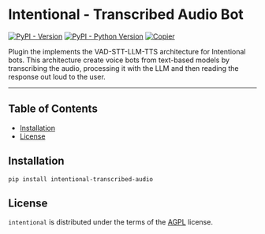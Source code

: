 # Intentional - Transcribed Audio Bot

[![PyPI - Version](https://img.shields.io/pypi/v/intentional-transcribed-audio.svg)](https://pypi.org/project/intentional-transcribed-audio)
[![PyPI - Python Version](https://img.shields.io/pypi/pyversions/intentional-transcribed-audio.svg)](https://pypi.org/project/intentional-transcribed-audio)
[![Copier](https://img.shields.io/endpoint?url=https://raw.githubusercontent.com/copier-org/copier/master/img/badge/badge-grayscale-inverted-border-orange.json)](https://github.com/copier-org/copier)

Plugin the implements the VAD-STT-LLM-TTS architecture for Intentional bots. This architecture create voice bots from text-based models by transcribing the audio, processing it with the LLM and then reading the response out loud to the user.

-----

## Table of Contents

- [Installation](#installation)
- [License](#license)

## Installation

```console
pip install intentional-transcribed-audio
```

## License

`intentional` is distributed under the terms of the [AGPL](LICENSE.txt) license.
